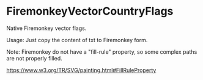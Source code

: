 # FiremonkeyVectorCountryFlags
Native Firemonkey vector flags. 

Usage: Just copy the content of txt to Firemonkey form.

Note: Firemonkey do not have a "fill-rule" property, so some complex paths are not properly filled.

https://www.w3.org/TR/SVG/painting.html#FillRuleProperty
